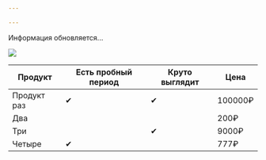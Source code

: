 ```yaml
---

---
```

Информация обновляется...

![](/static/ddknopka.jpg)

| Продукт | Есть пробный период | Круто выглядит | Цена |
| --- | --- | --- | --- |
| Продукт раз | ✔ | ✔ | 100000₽ |
| Два |  |  | 200₽ |
| Три |  | ✔ | 9000₽ |
| Четыре | ✔ |  | 777₽ |

